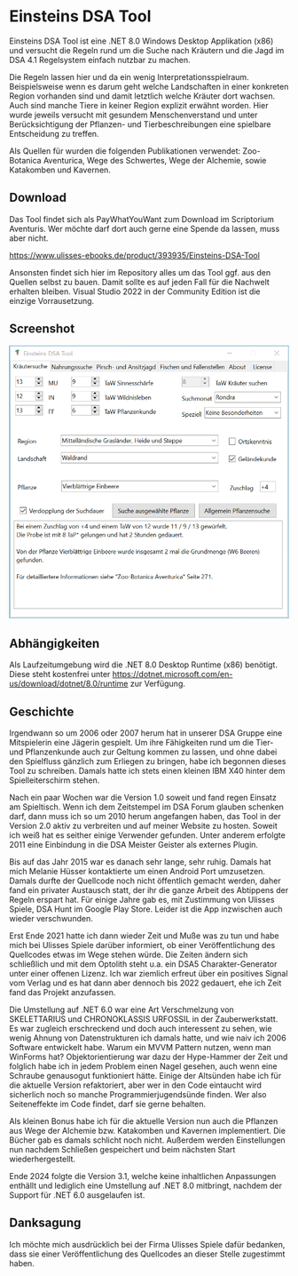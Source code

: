 # Einsteins DSA Tool

Einsteins DSA Tool ist eine .NET 8.0 Windows Desktop Applikation (x86) und versucht die Regeln rund um die Suche nach Kräutern und die Jagd im DSA 4.1 Regelsystem einfach nutzbar zu machen.

Die Regeln lassen hier und da ein wenig Interpretationsspielraum. Beispielsweise wenn es darum geht welche Landschaften in einer konkreten Region vorhanden sind und damit letztlich welche Kräuter dort wachsen. Auch sind manche Tiere in keiner Region explizit erwähnt worden. Hier wurde jeweils versucht mit gesundem Menschenverstand und unter Berücksichtigung der Pflanzen- und Tierbeschreibungen eine spielbare Entscheidung zu treffen.

Als Quellen für wurden die folgenden Publikationen verwendet: Zoo-Botanica Aventurica, Wege des Schwertes, Wege der Alchemie, sowie Katakomben und Kavernen.

## Download

Das Tool findet sich als PayWhatYouWant zum Download im Scriptorium Aventuris. Wer möchte darf dort auch gerne eine Spende da lassen, muss aber nicht.

https://www.ulisses-ebooks.de/product/393935/Einsteins-DSA-Tool

Ansonsten findet sich hier im Repository alles um das Tool ggf. aus den Quellen selbst zu bauen. Damit sollte es auf jeden Fall für die Nachwelt erhalten bleiben. Visual Studio 2022 in der Community Edition ist die einzige Vorrausetzung.

## Screenshot

![Screenshot](DSATool/Resources/BildScriptoriumTool.png)

## Abhängigkeiten

Als Laufzeitumgebung wird die .NET 8.0 Desktop Runtime (x86) benötigt. Diese steht kostenfrei unter https://dotnet.microsoft.com/en-us/download/dotnet/8.0/runtime zur Verfügung.

## Geschichte

Irgendwann so um 2006 oder 2007 herum hat in unserer DSA Gruppe eine Mitspielerin eine Jägerin gespielt. Um ihre Fähigkeiten rund um die Tier- und Pflanzenkunde auch zur Geltung kommen zu lassen, und ohne dabei den Spielfluss gänzlich zum Erliegen zu bringen, habe ich begonnen dieses Tool zu schreiben. Damals hatte ich stets einen kleinen IBM X40 hinter dem Spielleiterschirm stehen.

Nach ein paar Wochen war die Version 1.0 soweit und fand regen Einsatz am Spieltisch. Wenn ich dem Zeitstempel im DSA Forum glauben schenken darf, dann muss ich so um 2010 herum angefangen haben, das Tool in der Version 2.0 aktiv zu verbreiten und auf meiner Website zu hosten. Soweit ich weiß hat es seither einige Verwender gefunden. Unter anderem erfolgte 2011 eine Einbindung in die DSA Meister Geister als externes Plugin.

Bis auf das Jahr 2015 war es danach sehr lange, sehr ruhig. Damals hat mich Melanie Hüsser kontaktierte um einen Android Port umzusetzen. Damals durfte der Quellcode noch nicht öffentlich gemacht werden, daher fand ein privater Austausch statt, der ihr die ganze Arbeit des Abtippens der Regeln erspart hat. Für einige Jahre gab es, mit Zustimmung von Ulisses Spiele, DSA Hunt im Google Play Store. Leider ist die App inzwischen auch wieder verschwunden.

Erst Ende 2021 hatte ich dann wieder Zeit und Muße was zu tun und habe mich bei Ulisses Spiele darüber informiert, ob einer Veröffentlichung des Quellcodes etwas im Wege stehen würde. Die Zeiten ändern sich schließlich und mit dem Optolith steht u.a. ein DSA5 Charakter-Generator unter einer offenen Lizenz. Ich war ziemlich erfreut über ein positives Signal vom Verlag und es hat dann aber dennoch bis 2022 gedauert, ehe ich Zeit fand das Projekt anzufassen.

Die Umstellung auf .NET 6.0 war eine Art Verschmelzung von SKELETTARIUS und CHRONOKLASSIS URFOSSIL in der Zauberwerkstatt. Es war zugleich erschreckend und doch auch interessent zu sehen, wie wenig Ahnung von Datenstrukturen ich damals hatte, und wie naiv ich 2006 Software entwickelt habe. Warum ein MVVM Pattern nutzen, wenn man WinForms hat? Objektorientierung war dazu der Hype-Hammer der Zeit und folglich habe ich in jedem Problem einen Nagel gesehen, auch wenn eine Schraube genausogut funktioniert hätte. Einige der Altsünden habe ich für die aktuelle Version refaktoriert, aber wer in den Code eintaucht wird sicherlich noch so manche Programmierjugendsünde finden. Wer also Seiteneffekte im Code findet, darf sie gerne behalten.

Als kleinen Bonus habe ich für die aktuelle Version nun auch die Pflanzen aus Wege der Alchemie bzw. Katakomben und Kavernen implementiert. Die Bücher gab es damals schlicht noch nicht. Außerdem werden Einstellungen nun nachdem Schließen gespeichert und beim nächsten Start wiederhergestellt.

Ende 2024 folgte die Version 3.1, welche keine inhaltlichen Anpassungen enthällt und lediglich eine Umstellung auf .NET 8.0 mitbringt, nachdem der Support für .NET 6.0 ausgelaufen ist.

## Danksagung

Ich möchte mich ausdrücklich bei der Firma Ulisses Spiele dafür bedanken, dass sie einer Veröffentlichung des Quellcodes an dieser Stelle zugestimmt haben.
